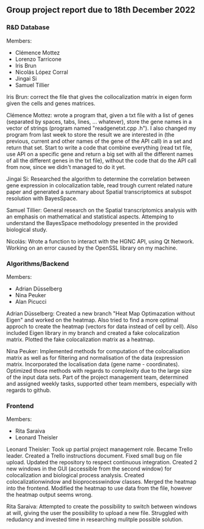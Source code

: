 ## Group project report due to 18th December 2022

### R&D Database
Members: 
- Clémence Mottez
- Lorenzo Tarricone 
- Iris Brun
- Nicolás López Corral
- Jingai Si
- Samuel Tillier 

Iris Brun: correct the file that gives the collocalization matrix in eigen form given the cells and genes matrices.

Clémence Mottez: wrote a program that, given a txt file with a list of genes (separated by spaces, tabs, lines, ... whatever), store the gene names in a vector of strings (program named "readgenetxt.cpp .h"). I also changed my program from last week to store the result we are interested in (the previous, current and other names of the gene of the API call) in a set and return that set. Start to write a code that combine everything (read txt file, use API on a specific gene and return a big set with all the different names of all the different genes in the txt file), without the code that do the API call from now, since we didn't managed to do it yet.

Jingai Si: Researched the algorithm to determine the correlation between gene expression in colocalization table, read trough current related nature paper and generated a summary about Spatial transcriptomics at subspot resolution with BayesSpace.

Samuel Tillier: General research on the Spatial transcriptomics analysis with an emphasis on mathematical and statistical aspects. Attemping to understand the BayesSpace methodology presented in the provided biological study.

Nicolás: Wrote a function to interact with the HGNC API, using Qt Network. Working on an error caused by the OpenSSL library on my machine.

### Algorithms/Backend 
Members:
- Adrian Düsselberg
- Nina Peuker
- Alan Picucci


Adrian Düsselberg: Created a new branch "Heat Map Optimazation without Eigen" and worked on the heatmap. Also tried to find a more optimal approch to create the heatmap (vectors for data instead of cell by cell). Also included Eigen library in my branch and created a fake colocalization matrix. Plotted the fake colocalization matrix as a heatmap. 

Nina Peuker: Implemented methods for computation of the colocalisation matrix as well as for filtering and normalisation of the data (expression matrix. Incorporated the localisation data (gene name - coordinates). Optimized those methods with regards to complexity due to the large size of the input data sets. Part of the project management team, determined and assigned weekly tasks, supported other team members, especially with regards to github.


### Frontend 
Members:
- Rita Saraiva
- Leonard Theisler

Leonard Theisler: Took up partial project management role. Became Trello leader. Created a Trello instructions document. Fixed small bug on file upload. Updated the repository to respect continuous integration. Created 2 new windows in the GUI (accessible from the second window) for colocalization and biological process analysis. Created colocalizationwindow and bioprocesswindow classes. Merged the heatmap into the frontend. Modified the heatmap to use data from the file, however the heatmap output seems wrong.

Rita Saraiva: Attempted to create the possibility to switch between windows at will, giving the user the possibility to upload a new file. Struggled with redudancy and invested time in researching mulitple possible solution.

